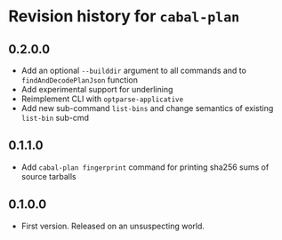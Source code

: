 # Revision history for `cabal-plan`

## 0.2.0.0

* Add an optional `--builddir` argument to all commands and to `findAndDecodePlanJson` function
* Add experimental support for underlining
* Reimplement CLI with `optparse-applicative`
* Add new sub-command `list-bins` and change semantics of existing `list-bin` sub-cmd

## 0.1.1.0

* Add `cabal-plan fingerprint` command for printing
  sha256 sums of source tarballs

## 0.1.0.0

* First version. Released on an unsuspecting world.
